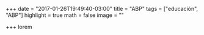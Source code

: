 +++
date = "2017-01-26T19:49:40-03:00"
title = "ABP"
tags = ["educación", "ABP"]
highlight = true
math = false
image = ""

+++
	lorem

